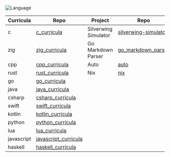 ![Language](https://github-readme-stats.vercel.app/api/top-langs/?username=permalik&size_weight=0.5&count_weight=0.5&theme=apprentice&card_width=650&langs_count=20&custom_title=Languages&layout=compact)

| Curricula  | Repo                                                                     | Project              | Repo                                                                     |
|------------|--------------------------------------------------------------------------|----------------------|--------------------------------------------------------------------------|
| c          | [c_curricula](https://github.com/permalik/c_curricula)                   | Silverwing Simulator | [silverwing-simulator](https://github.com/permalik/silverwing_simulator) |
| zig        | [zig_curricula](https://github.com/permalik/zig_curricula)               | Go Markdown Parser   | [go_markdown_parser](https://github.com/permalik/go_markdown_parser)     |
| cpp        | [cpp_curricula](https://github.com/permalik/cpp_curricula)               | Auto                 | [auto](https://github.com/permalik/auto)                                 |
| rust       | [rust_curricula](https://github.com/permalik/rust_curricula)             | Nix                  | [nix](https://github.com/permalik/nix)                                   |
| go         | [go_curricula](https://github.com/permalik/go_curricula)                 |                      |                                                                          |
| java       | [java_curricula](https://github.com/permalik/java_curricula)             |                      |                                                                          |
| csharp     | [csharp_curricula](https://github.com/permalik/csharp_curricula)         |                      |                                                                          |
| swift      | [swift_curricula](https://github.com/permalik/swift_curricula)           |                      |                                                                          |
| kotlin     | [kotlin_curricula](https://github.com/permalik/kotlin_curricula)         |                      |                                                                          |
| python     | [python_curricula](https://github.com/permalik/python_curricula)         |                      |                                                                          |
| lua        | [lua_curricula](https://github.com/permalik/lua_curricula)               |                      |                                                                          |
| javascript | [javascript_curricula](https://github.com/permalik/javascript_curricula) |                      |                                                                          |
| haskell    | [haskell_curricula](https://github.com/permalik/haskell_curricula)       |                      |                                                                          |

<!--
![Language](https://github-readme-stats.vercel.app/api/top-langs/?username=permalik&size_weight=0.5&count_weight=0.5&theme=apprentice&langs_count=20&custom_title=Languages&layout=compact)
-->

<!--
**permalik/permalik** is a ✨ _special_ ✨ repository because its `README.md` (this file) appears on your GitHub profile.

Here are some ideas to get you started:

- 🔭 I’m currently working on ...
- 🌱 I’m currently learning ...
- 👯 I’m looking to collaborate on ...
- 🤔 I’m looking for help with ...
- 💬 Ask me about ...
- 📫 How to reach me: ...
- 😄 Pronouns: ...
- ⚡ Fun fact: ...
-->
